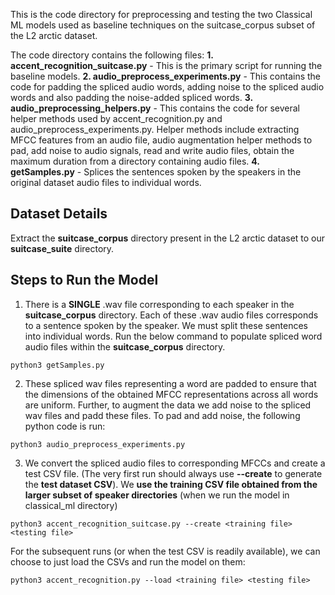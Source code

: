 This is the code directory for preprocessing and testing the two Classical ML models used as baseline techniques on the suitcase_corpus subset of the L2 arctic dataset.

The code directory contains the following files:
**1. accent_recognition_suitcase.py** - This is the primary script for running the baseline models.
**2. audio_preprocess_experiments.py** - This contains the code for padding the spliced audio words, adding noise to the spliced audio words and also padding the noise-added spliced words.
**3. audio_preprocessing_helpers.py** - This contains the code for several helper methods used by accent_recognition.py and audio_preprocess_experiments.py. Helper methods include extracting MFCC features from an audio file, audio augmentation helper methods to pad, add noise to audio signals, read and write audio files, obtain the maximum duration from a directory containing audio files.
**4. getSamples.py** - Splices the sentences spoken by the speakers in the original dataset audio files to individual words. 

## Dataset Details ##
Extract the **suitcase_corpus** directory present in the L2 arctic dataset to our **suitcase_suite** directory.

## Steps to Run the Model ##

1. There is a **SINGLE** .wav file corresponding to each speaker in the **suitcase_corpus** directory. Each of these .wav audio files corresponds to a sentence spoken by the speaker. We must split these sentences into individual words. Run the below command to populate spliced word audio files within the **suitcase_corpus** directory.

```
python3 getSamples.py
```

2. These spliced wav files representing a word are padded to ensure that the dimensions of the obtained MFCC representations across all words are uniform. Further, to augment the data we add noise to the spliced wav files and padd these files. To pad and add noise, the following python code is run:  

```
python3 audio_preprocess_experiments.py
```

3. We convert the spliced audio files to corresponding MFCCs and create a test CSV file. (The very first run should always use **--create** to generate the **test dataset CSV**). We **use the training CSV file obtained from the larger subset of speaker directories** (when we run the model in classical_ml directory)

```
python3 accent_recognition_suitcase.py --create <training file> <testing file>
```
  
For the subsequent runs (or when the test CSV is readily available), we can choose to just load the CSVs and run the model on them:

```
python3 accent_recognition.py --load <training file> <testing file>
```
